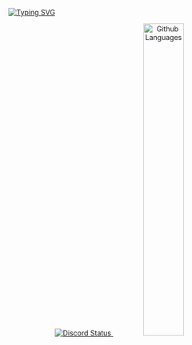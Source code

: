 [![Typing SVG](https://readme-typing-svg.herokuapp.com?color=B1F7E2&lines=Hi%2C+I'm+luc%2C+a+yonug+developer)](https://git.io/typing-svg)

<p align="center">
  <a href="https://discord.com/users/909197654066593812909197654066593812" target="_blank">
    <img src="https://lanyard-profile-readme.vercel.app/api/909197654066593812?theme=light&bg=809ecf&animated=false&hideDiscrim=true&borderRadius=30px&idleMessage=Probably%20doing%20something%20else..." alt="Discord Status"/>
    </a>
    <img width="40%" src="https://github-readme-stats.vercel.app/api/top-langs?username=Luc-us&theme=dark&hide_border=true&layout=compact&langs_count=5" alt="Github Languages" />
</p>
